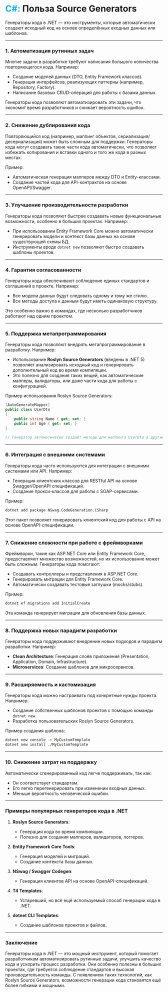 
# <font color="#00b0f0">C#:</font> Польза Source Generators


Генераторы кода в .NET — это инструменты, которые автоматически создают исходный код на основе определённых входных данных или шаблонов. 

---

### 1. **Автоматизация рутинных задач**
Многие задачи в разработке требуют написания большого количества повторяющегося кода. Например:
- Создание моделей данных (DTO, Entity Framework классов).
- Генерация интерфейсов, реализующих паттерны (например, Repository, Factory).
- Написание базовых CRUD-операций для работы с базами данных.
  
Генераторы кода позволяют автоматизировать эти задачи, что экономит время разработчиков и снижает вероятность ошибок.

---

### 2. **Снижение дублирования кода**
Повторяющийся код (например, маппинг объектов, сериализация/десериализация) может быть сложным для поддержки. Генераторы кода могут создавать такие части кода автоматически, что позволяет избежать копирования и вставки одного и того же кода в разных местах.

Пример:
- Автоматическая генерация мапперов между DTO и Entity-классами.
- Создание частей кода для API-контрактов на основе OpenAPI/Swagger.

---

### 3. **Улучшение производительности разработки**
Генераторы кода позволяют быстрее создавать новые функциональные возможности, особенно в больших проектах. Например:
- При использовании Entity Framework Core можно автоматически генерировать модели и контекст базы данных на основе существующей схемы БД.
- Инструменты вроде `dotnet new` позволяют быстро создавать шаблоны проектов.

---

### 4. **Гарантия согласованности**
Генераторы кода обеспечивают соблюдение единых стандартов и соглашений в проекте. Например:
- Все модели данных будут следовать одному и тому же стилю.
- Все методы доступа к данным будут иметь одинаковую структуру.
  
Это особенно важно в командах, где несколько разработчиков работают над одним проектом.

---

### 5. **Поддержка метапрограммирования**
Генераторы кода позволяют внедрять метапрограммирование в разработку. Например:
- Использование **Roslyn Source Generators** (введены в .NET 5) позволяет анализировать исходный код и генерировать дополнительный код во время компиляции.
- Это полезно для создания таких вещей, как автоматические мапперы, валидаторы, или даже части кода для работы с конфигурацией.

Пример использования Roslyn Source Generators:
```csharp
[AutoGenerateMapper]
public class UserDto
{
    public string Name { get; set; }
    public int Age { get; set; }
}

// Генератор автоматически создаёт методы для маппинга UserDto в другие классы.
```

---

### 6. **Интеграция с внешними системами**
Генераторы кода часто используются для интеграции с внешними системами или API. Например:
- Генерация клиентских классов для RESTful API на основе Swagger/OpenAPI спецификаций.
- Создание прокси-классов для работы с SOAP-сервисами.

Пример:
```bash
dotnet add package NSwag.CodeGeneration.CSharp
```
Этот пакет позволяет генерировать клиентский код для работы с API на основе OpenAPI-спецификации.

---

### 7. **Снижение сложности при работе с фреймворками**
Фреймворки, такие как ASP.NET Core или Entity Framework Core, предоставляют множество возможностей, но их использование может быть сложным. Генераторы кода помогают:
- Создавать контроллеры и представления в ASP.NET Core.
- Генерировать миграции для Entity Framework Core.
- Автоматически создавать тестовые заглушки (mocks/stubs).

Пример:
```bash
dotnet ef migrations add InitialCreate
```
Эта команда генерирует миграции для обновления базы данных.

---

### 8. **Поддержка новых парадигм разработки**
Генераторы кода поддерживают внедрение новых подходов и парадигм разработки. Например:
- **Clean Architecture**: Генерация слоёв приложения (Presentation, Application, Domain, Infrastructure).
- **Microservices**: Создание шаблонов для микросервисов.

---

### 9. **Расширяемость и кастомизация**
Генераторы кода можно настраивать под конкретные нужды проекта. Например:
- Создание собственных шаблонов проектов с помощью команды `dotnet new`.
- Разработка пользовательских Roslyn Source Generators.

Пример создания шаблона:
```bash
dotnet new console -n MyCustomTemplate
dotnet new install ./MyCustomTemplate
```

---

### 10. **Снижение затрат на поддержку**
Автоматически сгенерированный код легче поддерживать, так как:
- Он соответствует стандартам.
- Его легко перегенерировать при изменении входных данных.
- Меньше вероятность человеческой ошибки.

---

### Примеры популярных генераторов кода в .NET
1. **Roslyn Source Generators**:
   - Генерация кода во время компиляции.
   - Полезно для создания мапперов, валидаторов, логгеров.

2. **Entity Framework Core Tools**:
   - Генерация моделей и миграций.
   - Создание контекста базы данных.

3. **NSwag / Swagger Codegen**:
   - Генерация клиентов API на основе OpenAPI-спецификаций.

4. **T4 Templates**:
   - Устаревший, но всё ещё используемый способ генерации кода в .NET.

5. **dotnet CLI Templates**:
   - Создание шаблонов проектов и файлов.

---

### Заключение
Генераторы кода в .NET — это мощный инструмент, который помогает разработчикам автоматизировать рутинные задачи, улучшить качество кода и ускорить процесс разработки. Они особенно полезны в больших проектах, где требуется соблюдение стандартов и высокая производительность команды. С появлением таких технологий, как Roslyn Source Generators, возможности генерации кода становятся ещё более гибкими и мощными.